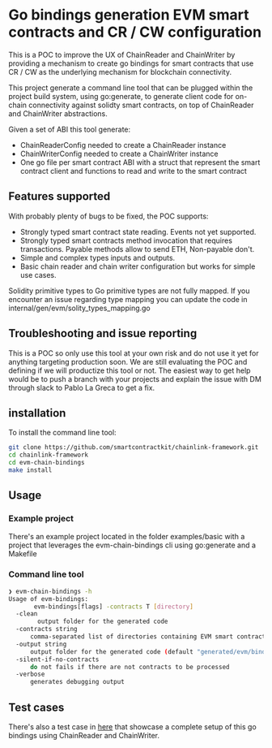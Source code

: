 # Go bindings generation EVM smart contracts and CR / CW configuration

This is a POC to improve the UX of ChainReader and ChainWriter by providing a mechanism to create go bindings for smart contracts that use CR / CW as the underlying mechanism for blockchain connectivity.

This project generate a command line tool that can be plugged within the project build system, using go:generate, to generate client code for on-chain connectivity against solidty smart contracts, on top of ChainReader and ChainWriter abstractions.

Given a set of ABI this tool generate:
- ChainReaderConfig needed to create a ChainReader instance
- ChainWriterConfig needed to create a ChainWriter instance
- One go file per smart contract ABI with a struct that represent the smart contract client and functions to read and write to the smart contract

## Features supported

With probably plenty of bugs to be fixed, the POC supports:

- Strongly typed smart contract state reading. Events not yet supported.
- Strongly typed smart contracts method invocation that requires transactions. Payable methods allow to send ETH, Non-payable don't.
- Simple and complex types inputs and outputs.
- Basic chain reader and chain writer configuration but works for simple use cases.

Solidity primitive types to Go primitive types are not fully mapped. If you encounter an issue regarding type mapping you can update the code in internal/gen/evm/solity_types_mapping.go

## Troubleshooting and issue reporting

This is a POC so only use this tool at your own risk and do not use it yet for anything targeting production soon. We are still evaluating the POC and defining if we will productize this tool or not.
The easiest way to get help would be to push a branch with your projects and explain the issue with DM through slack to Pablo La Greca to get a fix. 

## installation

To install the command line tool:

```sh
git clone https://github.com/smartcontractkit/chainlink-framework.git
cd chainlink-framework
cd evm-chain-bindings
make install
```

## Usage

### Example project

There's an example project located in the folder examples/basic with a project that leverages the evm-chain-bindings cli using go:generate and a Makefile

### Command line tool

```sh
❯ evm-chain-bindings -h  
Usage of evm-bindings:
       evm-bindings[flags] -contracts T [directory]
  -clean
        output folder for the generated code
  -contracts string
      comma-separated list of directories containing EVM smart contracts source and ABI files; must be set (default "contracts")
  -output string
      output folder for the generated code (default "generated/evm/bindings")
  -silent-if-no-contracts
      do not fails if there are not contracts to be processed
  -verbose
      generates debugging output
```


## Test cases

There's also a test case in [here](https://github.com/smartcontractkit/chainlink/blob/go-bindings-poc/core/services/relay/evm/go_bindings_test.go) that showcase a complete setup of this go bindings using ChainReader and ChainWriter.
